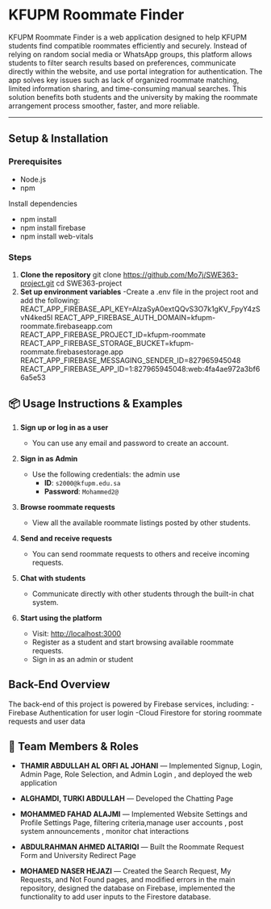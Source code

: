 #  KFUPM Roommate Finder

KFUPM Roommate Finder is a web application designed to help KFUPM students find compatible roommates efficiently and securely.
Instead of relying on random social media or WhatsApp groups, this platform allows students to filter search results based on preferences, communicate directly within the website, and use portal integration for authentication.
The app solves key issues such as lack of organized roommate matching, limited information sharing, and time-consuming manual searches.
This solution benefits both students and the university by making the roommate arrangement process smoother, faster, and more reliable.

---

## Setup & Installation

### Prerequisites
- Node.js 
- npm 

Install dependencies
- npm install
- npm install firebase 
- npm install web-vitals
 


### Steps

1. **Clone the repository**
   git clone https://github.com/Mo7j/SWE363-project.git
   cd SWE363-project
2. **Set up environment variables**
   -Create a .env file in the project root and add the following:
   REACT_APP_FIREBASE_API_KEY=AIzaSyA0extQQvS3O7k1gKV_FpyY4zSvN4ked5I
REACT_APP_FIREBASE_AUTH_DOMAIN=kfupm-roommate.firebaseapp.com
REACT_APP_FIREBASE_PROJECT_ID=kfupm-roommate
REACT_APP_FIREBASE_STORAGE_BUCKET=kfupm-roommate.firebasestorage.app
REACT_APP_FIREBASE_MESSAGING_SENDER_ID=827965945048
REACT_APP_FIREBASE_APP_ID=1:827965945048:web:4fa4ae972a3bf66a5e53

## 📦 Usage Instructions & Examples

1. **Sign up or log in as a user**
   - You can use any email and password to create an account.

2. **Sign in as Admin**
   - Use the following credentials: the admin use 
     - **ID**: `s2000@kfupm.edu.sa`
     - **Password**: `Mohammed2@`

3. **Browse roommate requests**
   - View all the available roommate listings posted by other students.

4. **Send and receive requests**
   - You can send roommate requests to others and receive incoming requests.

5. **Chat with students**
   - Communicate directly with other students through the built-in chat system.

6. **Start using the platform**
   - Visit: [http://localhost:3000](http://localhost:3000)
   - Register as a student and start browsing available roommate requests.
   - Sign in as an admin or student
## Back-End Overview
The back-end of this project is powered by Firebase services, including:
   -Firebase Authentication for user login 
   -Cloud Firestore for storing roommate requests and user data





## 👥 Team Members & Roles

- **THAMIR ABDULLAH AL ORFI AL JOHANI** — Implemented Signup, Login, Admin Page, Role Selection, and Admin Login , and deployed the web application
- **ALGHAMDI, TURKI ABDULLAH** — Developed the Chatting Page
- **MOHAMMED FAHAD ALAJMI** — Implemented Website Settings and Profile Settings Page, filtering criteria,manage user accounts , post system announcements , monitor chat interactions


- **ABDULRAHMAN AHMED ALTARIQI** — Built the Roommate Request Form and University Redirect Page
- **MOHAMED NASER HEJAZI** — Created the Search Request, My Requests, and Not Found pages, and modified errors in the main repository, designed the database on Firebase, implemented the functionality to add user inputs to the Firestore database.

                                        


